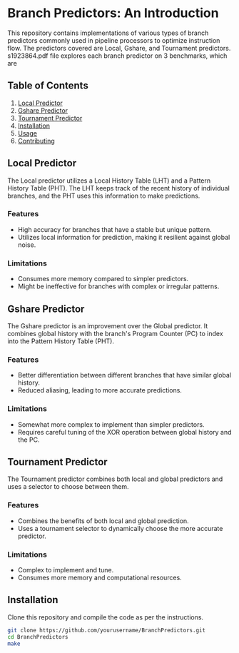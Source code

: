 # Branch Predictors: An Introduction

This repository contains implementations of various types of branch predictors commonly used in pipeline processors to optimize instruction flow. The predictors covered are Local, Gshare, and Tournament predictors. s1923864.pdf file explores each branch predictor on 3 benchmarks, which are 

## Table of Contents

1. [Local Predictor](#local-predictor)
2. [Gshare Predictor](#gshare-predictor)
3. [Tournament Predictor](#tournament-predictor)
4. [Installation](#installation)
5. [Usage](#usage)
6. [Contributing](#contributing)

## Local Predictor

The Local predictor utilizes a Local History Table (LHT) and a Pattern History Table (PHT). The LHT keeps track of the recent history of individual branches, and the PHT uses this information to make predictions.

### Features
- High accuracy for branches that have a stable but unique pattern.
- Utilizes local information for prediction, making it resilient against global noise.

### Limitations
- Consumes more memory compared to simpler predictors.
- Might be ineffective for branches with complex or irregular patterns.

## Gshare Predictor

The Gshare predictor is an improvement over the Global predictor. It combines global history with the branch's Program Counter (PC) to index into the Pattern History Table (PHT).

### Features
- Better differentiation between different branches that have similar global history.
- Reduced aliasing, leading to more accurate predictions.

### Limitations
- Somewhat more complex to implement than simpler predictors.
- Requires careful tuning of the XOR operation between global history and the PC.

## Tournament Predictor

The Tournament predictor combines both local and global predictors and uses a selector to choose between them.

### Features
- Combines the benefits of both local and global prediction.
- Uses a tournament selector to dynamically choose the more accurate predictor.

### Limitations
- Complex to implement and tune.
- Consumes more memory and computational resources.

## Installation

Clone this repository and compile the code as per the instructions.

```bash
git clone https://github.com/yourusername/BranchPredictors.git
cd BranchPredictors
make
